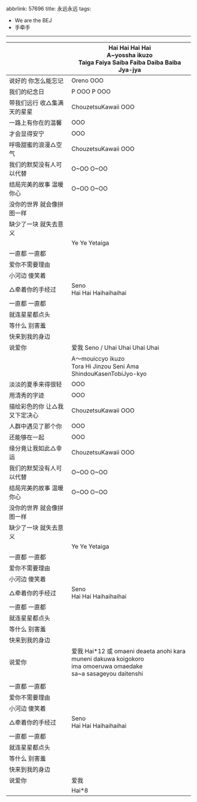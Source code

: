 abbrlink: 57696
title: 永远永远
tags:
  - We are the BEJ
  - 手牵手
---
|      |Hai Hai Hai Hai<br>A~yossha ikuzo<br>Taiga Faiya Saiba Faiba Daiba Baiba Jya-jya|
|--|--|
|说好的 你怎么能忘记|Oreno OOO|
|我们的纪念日|P OOO P OOO|
|带我们远行 收△集满天的星星|ChouzetsuKawaii OOO|
|一路上有你在的温馨|OOO|
|才会显得安宁|OOO|
|呼吸甜蜜的浪漫△空气|ChouzetsuKawaii OOO|
|我们的默契没有人可以代替|O~OO O~OO|
|结局完美的故事 温暖你心|O~OO O~OO|
|没你的世界 就会像拼图一样|      |
|缺少了一块 就失去意义|      |
|      |Ye Ye Yetaiga|
|一直都 一直都|      |
|爱你不需要理由|      |
|小河边 傻笑着|      |
|△牵着你的手经过|Seno<br>Hai Hai Haihaihaihai|
|一直都 一直都|      |
|就连星星都点头|      |
|等什么 别害羞|      |
|快来到我的身边|      |
|说爱你|爱我 Seno / Uhai Uhai Uhai Uhai|
|      |A～mouiccyo ikuzo<br>Tora Hi Jinzou Seni Ama ShindouKasenTobiJyo-kyo|
|淡淡的夏季来得很轻|OOO|
|用清秀的字迹|OOO|
|描绘彩色的你 让△我又下定决心|ChouzetsuKawaii OOO|
|人群中遇见了那个你|OOO|
|还能够在一起|OOO|
|缘分竟让我如此△幸运|ChouzetsuKawaii OOO|
|我们的默契没有人可以代替|O~OO O~OO|
|结局完美的故事 温暖你心|O~OO O~OO|
|没你的世界 就会像拼图一样|      |
|缺少了一块 就失去意义|      |
|      |Ye Ye Yetaiga|
|一直都 一直都|      |
|爱你不需要理由|      |
|小河边 傻笑着|      |
|△牵着你的手经过|Seno<br>Hai Hai Haihaihaihai|
|一直都 一直都|      |
|就连星星都点头|      |
|等什么 别害羞|      |
|快来到我的身边|      |
|说爱你|爱我 Hai*12 或 omaeni deaeta anohi kara<br>muneni dakuwa koigokoro<br>ima omoeruwa omaedake<br>sa~a sasageyou daitenshi|
|      |      |
|一直都 一直都|      |
|爱你不需要理由|      |
|小河边 傻笑着|      |
|△牵着你的手经过|Seno<br>Hai Hai Haihaihaihai|
|一直都 一直都|      |
|就连星星都点头|      |
|等什么 别害羞|      |
|快来到我的身边|      |
|说爱你|爱我|
|      |Hai*8|